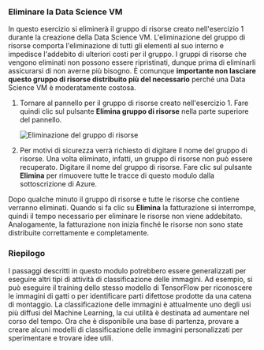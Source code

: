 ### <a name="delete-the-data-science-vm"></a>Eliminare la Data Science VM

In questo esercizio si eliminerà il gruppo di risorse creato nell'esercizio 1 durante la creazione della Data Science VM. L'eliminazione del gruppo di risorse comporta l'eliminazione di tutti gli elementi al suo interno e impedisce l'addebito di ulteriori costi per il gruppo. I gruppi di risorse che vengono eliminati non possono essere ripristinati, dunque prima di eliminarli assicurarsi di non averne più bisogno. È comunque **importante non lasciare questo gruppo di risorse distribuito più del necessario** perché una Data Science VM è moderatamente costosa.

1. Tornare al pannello per il gruppo di risorse creato nell'esercizio 1. Fare quindi clic sul pulsante **Elimina gruppo di risorse** nella parte superiore del pannello.

    ![Eliminazione del gruppo di risorse](../media-draft/6-delete-resource-group.png)

1. Per motivi di sicurezza verrà richiesto di digitare il nome del gruppo di risorse. Una volta eliminato, infatti, un gruppo di risorse non può essere recuperato. Digitare il nome del gruppo di risorse. Fare clic sul pulsante **Elimina** per rimuovere tutte le tracce di questo modulo dalla sottoscrizione di Azure.

Dopo qualche minuto il gruppo di risorse e tutte le risorse che contiene verranno eliminati. Quando si fa clic su **Elimina** la fatturazione si interrompe, quindi il tempo necessario per eliminare le risorse non viene addebitato. Analogamente, la fatturazione non inizia finché le risorse non sono state distribuite correttamente e completamente.

### <a name="summary"></a>Riepilogo

I passaggi descritti in questo modulo potrebbero essere generalizzati per eseguire altri tipi di attività di classificazione delle immagini. Ad esempio, si può eseguire il training dello stesso modello di TensorFlow per riconoscere le immagini di gatti o per identificare parti difettose prodotte da una catena di montaggio. La classificazione delle immagini è attualmente uno degli usi più diffusi del Machine Learning, la cui utilità è destinata ad aumentare nel corso del tempo. Ora che è disponibile una base di partenza, provare a creare alcuni modelli di classificazione delle immagini personalizzati per sperimentare e trovare idee utili.